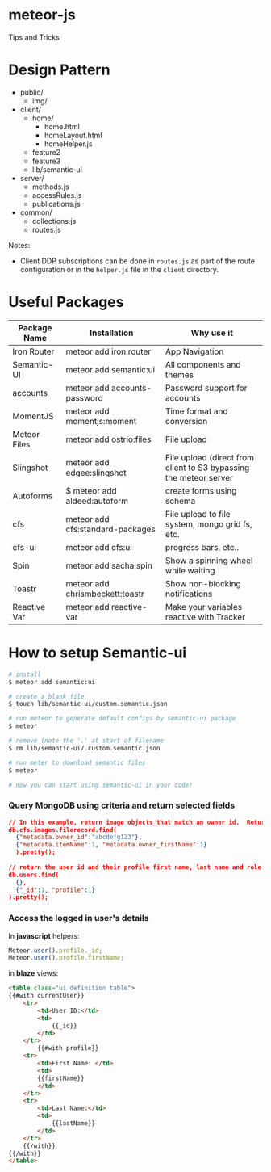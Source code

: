 # meteor-js

Tips and Tricks

# Design Pattern

- public/
  - img/
- client/
  - home/
    - home.html
    - homeLayout.html
    - homeHelper.js
  - feature2
  - feature3
  - lib/semantic-ui
- server/
  - methods.js
  - accessRules.js
  - publications.js
- common/
  - collections.js
  - routes.js  

Notes:
- Client DDP subscriptions can be done in `routes.js` as part of the route configuration or in the `helper.js` file in the `client` directory.

# Useful Packages
Package Name| Installation | Why use it
--- | --- | ---
Iron Router | meteor add iron:router | App Navigation
Semantic-UI | meteor add semantic:ui | All components and themes
accounts |  meteor add accounts-password | Password support for accounts
MomentJS |  meteor add momentjs:moment | Time format and conversion
Meteor Files | meteor add ostrio:files | File upload
Slingshot | meteor add edgee:slingshot | File upload (direct from client to S3 bypassing the meteor server
Autoforms | $ meteor add aldeed:autoform | create forms using schema
cfs | meteor add cfs:standard-packages | File upload to file system, mongo grid fs, etc.
cfs-ui | meteor add cfs:ui | progress bars, etc..
Spin | meteor add sacha:spin | Show a spinning wheel while waiting
Toastr | meteor add chrismbeckett:toastr | Show non-blocking notifications
Reactive Var | meteor add reactive-var | Make your variables reactive with Tracker



# How to setup Semantic-ui
```sh
# install 
$ meteor add semantic:ui

# create a blank file
$ touch lib/semantic-ui/custom.semantic.json

# run meteor to generate default configs by semantic-ui package 
$ meteor

# remove (note the '.' at start of filename
$ rm lib/semantic-ui/.custom.semantic.json

# run meter to download semantic files
$ meteor

# now you can start using semantic-ui in your code!
```


### Query MongoDB using criteria and return selected fields

```json
// In this example, return image objects that match an owner id.  Return the image _id, item name, owner _id, owner name.
db.cfs.images.filerecord.find(
  {"metadata.owner_id":"abcdefg123"},
  {"metadata.itemName":1, "metadata.owner_firstName":1}
  ).pretty();
  
// return the user id and their profile first name, last name and role
db.users.find(
  {},
  {"_id":1, "profile":1}
).pretty();
```


### Access the logged in user's details
In **javascript** helpers:
```javascript
Meteor.user().profile._id;
Meteor.user().profile.firstName; 
```

in **blaze** views:
```html
<table class="ui definition table">
{{#with currentUser}}
    <tr>
        <td>User ID:</td>
        <td>
            {{_id}}
        </td>
    </tr>
        {{#with profile}}
    <tr>
        <td>First Name: </td>
        <td>
        {{firstName}}
        </td>
    </tr>
    <tr>
        <td>Last Name:</td>
        <td>
            {{lastName}}
        </td>
    </tr>
    {{/with}}
{{/with}}
</table>
```
